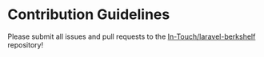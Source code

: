 # Contribution Guidelines

Please submit all issues and pull requests to the [In-Touch/laravel-berkshelf](http://github.com/In-Touch/laravel-berkshelf) repository!